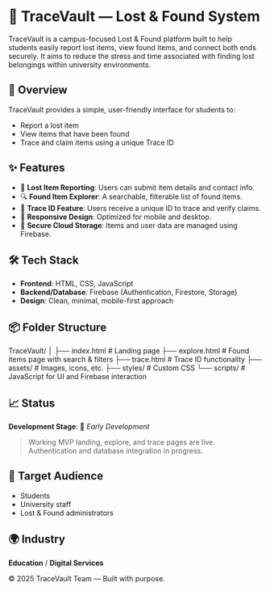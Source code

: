 # 🔐 TraceVault — Lost & Found System

TraceVault is a campus-focused Lost & Found platform built to help students easily report lost items, view found items, and connect both ends securely. It aims to reduce the stress and time associated with finding lost belongings within university environments.

## 🚀 Overview

TraceVault provides a simple, user-friendly interface for students to:
- Report a lost item
- View items that have been found
- Trace and claim items using a unique Trace ID

## ✨ Features

- 📌 **Lost Item Reporting**: Users can submit item details and contact info.
- 🔍 **Found Item Explorer**: A searchable, filterable list of found items.
- 🧩 **Trace ID Feature**: Users receive a unique ID to trace and verify claims.
- 🧠 **Responsive Design**: Optimized for mobile and desktop.
- 🔐 **Secure Cloud Storage**: Items and user data are managed using Firebase.

## 🛠 Tech Stack

- **Frontend**: HTML, CSS, JavaScript
- **Backend/Database**: Firebase (Authentication, Firestore, Storage)
- **Design**: Clean, minimal, mobile-first approach

## 📦 Folder Structure
TraceVault/
│
├── index.html # Landing page
├── explore.html # Found items page with search & filters
├── trace.html # Trace ID functionality
├── assets/ # Images, icons, etc.
├── styles/ # Custom CSS
└── scripts/ # JavaScript for UI and Firebase interaction


## 📈 Status

**Development Stage**: 🔧 *Early Development*

> Working MVP landing, explore, and trace pages are live. Authentication and database integration in progress.

## 🎯 Target Audience

- Students
- University staff
- Lost & Found administrators

## 🌍 Industry

**Education** / **Digital Services**


© 2025 TraceVault Team — Built with purpose.


